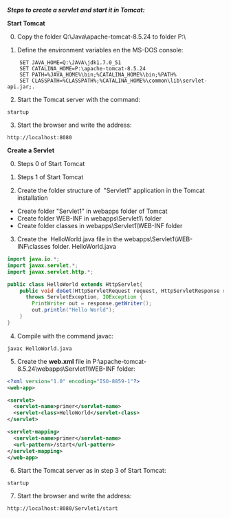 **_Steps to create a servlet and start it in Tomcat:_**

**Start Tomcat**

0. Copy the folder Q:\Java\apache-tomcat-8.5.24 to folder P:\

1. Define the environment variables en the MS-DOS console:

```batch
    SET JAVA_HOME=Q:\JAVA\jdk1.7.0_51
    SET CATALINA_HOME=P:\apache-tomcat-8.5.24
    SET PATH=%JAVA_HOME%\bin;%CATALINA_HOME%\bin;%PATH%
    SET CLASSPATH=%CLASSPATH%;%CATALINA_HOME%\common\lib\servlet-api.jar;.
```

2. Start the Tomcat server with the command:
```
startup
```

3. Start the browser and write the address:
```
http://localhost:8080
```
  

**Create a Servlet**

0. Steps 0 of Start Tomcat  

1. Steps 1 of Start Tomcat  

2. Create the folder structure of  "Servlet1" application in the Tomcat installation  
- Create folder "Servlet1" in webapps folder of Tomcat  
- Create folder WEB-INF in webapps\Servlet1\ folder  
- Create folder classes in webapps\Servlet1\WEB-INF folder  

3. Create the  HelloWorld.java file in the webapps\Servlet1\WEB-INF\classes folder. HelloWorld.java

```java
import java.io.*;
import javax.servlet.*;
import javax.servlet.http.*;

public class HelloWorld extends HttpServlet{
    public void doGet(HttpServletRequest request, HttpServletResponse response)
      throws ServletException, IOException {
        PrintWriter out = response.getWriter();
        out.println("Hello World");
    }
}
```  

4. Compile with the command javac:  
```
javac HelloWorld.java
```  

5. Create the **web.xml** file in P:\apache-tomcat-8.5.24\webapps\Servlet1\WEB-INF folder:  

```xml
<?xml version="1.0" encoding="ISO-8859-1"?>
<web-app>

<servlet>
  <servlet-name>primer</servlet-name>
  <servlet-class>HelloWorld</servlet-class>
</servlet>

<servlet-mapping>
  <servlet-name>primer</servlet-name>
  <url-pattern>/start</url-pattern>
</servlet-mapping>
</web-app>
```

6. Start the Tomcat server as in step 3 of Start Tomcat:  

```
startup
```

7. Start the browser and write the address:

```
http://localhost:8080/Servlet1/start
```
